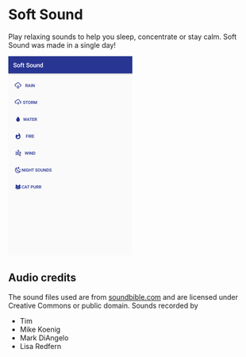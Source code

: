 # Soft Sound

Play relaxing sounds to help you sleep, concentrate or stay calm. Soft Sound was made in a single day!

![Sound sound screenshot](./screenshot.png)

## Audio credits

The sound files used are from [soundbible.com](http://soundbible.com) and are licensed under Creative Commons or public domain. Sounds recorded by

* Tim
* Mike Koenig
* Mark DiAngelo
* Lisa Redfern
